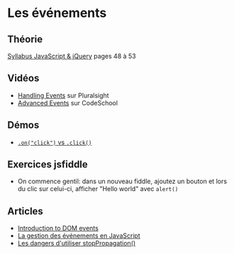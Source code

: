 # Les événements #

## Théorie ##

[Syllabus JavaScript & jQuery](../syllabus/js-jquery_complet.pdf) pages 48 à 53

## Vidéos ##

- [Handling Events](https://app.pluralsight.com/player?course=jquery-fundamentals&author=dan-wahlin&name=jquery-fundamentals-events-v2&clip=0) sur Pluralsight
- [Advanced Events](http://jquery-part2.codeschool.com/levels/5/sections/2) sur CodeSchool

## Démos ##

- [`.on("click")` vs `.click()`](https://jsfiddle.net/bfcepegra/rad1pkt9/)

## Exercices jsfiddle ##

- On commence gentil: dans un nouveau fiddle, ajoutez un bouton et lors du clic sur celui-ci, afficher "Hello world" avec `alert()`

## Articles ##

- [Introduction to DOM events](http://coding.smashingmagazine.com/2013/11/12/an-introduction-to-dom-events/)
- [La gestion des événements en JavaScript](http://www.alsacreations.com/article/lire/578-La-gestion-des-evenements-en-JavaScript.html) 
- [Les dangers d'utiliser stopPropagation()](https://css-tricks.com/dangers-stopping-event-propagation/)
